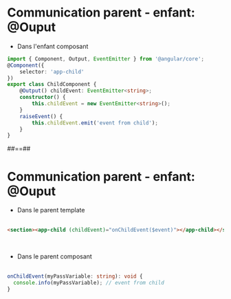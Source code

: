 <!-- .slide: class="with-code inconsolata" -->

# Communication parent - enfant: @Ouput

-   Dans l'enfant composant<br>

```typescript
import { Component, Output, EventEmitter } from '@angular/core';
@Component({
    selector: 'app-child'
})
export class ChildComponent {
    @Output() childEvent: EventEmitter<string>;
    constructor() {
        this.childEvent = new EventEmitter<string>();
    }
    raiseEvent() {
        this.childEvent.emit('event from child');
    }
}
```

<!-- .element: class="big-code" -->

##==##

<!-- .slide: class="with-code inconsolata" -->

# Communication parent - enfant: @Ouput

-   Dans le parent template <br><br>

```html
<section><app-child (childEvent)="onChildEvent($event)"></app-child></section>
```

<!-- .element: class="big-code" -->
<br>

-   Dans le parent composant<br><br>

```typescript
onChildEvent(myPassVariable: string): void {
  console.info(myPassVariable); // event from child
}
```

<!-- .element: class="big-code" -->
